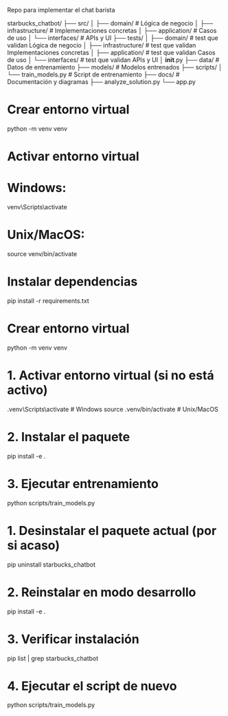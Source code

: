 Repo para implementar el chat barista

starbucks_chatbot/
├── src/
│   ├── domain/         # Lógica de negocio
│   ├── infrastructure/ # Implementaciones concretas
│   ├── application/    # Casos de uso
│   └── interfaces/     # APIs y UI
├── tests/
│   ├── domain/         # test que validan Lógica de negocio
│   ├── infrastructure/ # test que validan Implementaciones concretas
│   ├── application/    # test que validan Casos de uso
│   └── interfaces/     # test que validan APIs y UI
│   __init__.py
├── data/              # Datos de entrenamiento
├── models/              # Modelos entrenados
├── scripts/
│   └── train_models.py  # Script de entrenamiento
├── docs/              # Documentación y diagramas
├── analyze_solution.py
└── app.py

<!-- Si quiero correr el proyecto -->
# Crear entorno virtual
python -m venv venv

# Activar entorno virtual
# Windows:
venv\Scripts\activate
# Unix/MacOS:
source venv/bin/activate

# Instalar dependencias
pip install -r requirements.txt

<!-- Si quiero crear los modelos, en el folder scripts/*.py  -->
<!-- Primera vez  -->

# Crear entorno virtual
python -m venv venv

# 1. Activar entorno virtual (si no está activo)
.venv\Scripts\activate  # Windows
source .venv/bin/activate  # Unix/MacOS

# 2. Instalar el paquete
pip install -e .

# 3. Ejecutar entrenamiento
python scripts/train_models.py

<!-- Si quiero hacer un cambio, secuencia  -->

# 1. Desinstalar el paquete actual (por si acaso)
pip uninstall starbucks_chatbot

# 2. Reinstalar en modo desarrollo
pip install -e .

# 3. Verificar instalación
pip list | grep starbucks_chatbot

# 4. Ejecutar el script de nuevo
python scripts/train_models.py